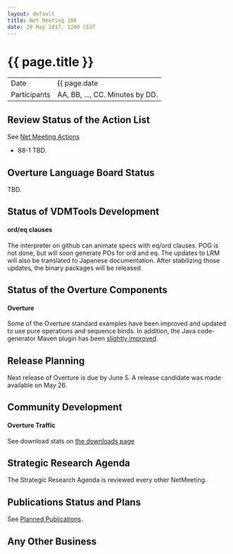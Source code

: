 ```yaml
---
layout: default
title: Net Meeting 108
date: 28 May 2017, 1200 CEST
---
```


<script src="http://code.jquery.com/jquery-1.11.1.min.js">
</script>
<script src="/javascripts/edit.js"></script>
<script>setEditButonNm();</script>

# {{ page.title }}

|||
|---|---|
| Date | {{ page.date | date: "%-d %B %Y, %R %Z"}} |
| Participants | AA, BB, ..., CC.  Minutes by DD. |


## Review Status of the Action List

See [Net Meeting Actions](https://github.com/overturetool/overturetool.github.io/issues?q=is%3Aopen+is%3Aissue+label%3A%22action+net-meeting%22)

* 88-1 TBD.


## Overture Language Board Status

TBD.

## Status of VDMTools Development

#### ord/eq clauses

The interpreter on github can animate specs with eq/ord clauses.
POG is not done, but will soon generate POs for ord and eq.
The updates to LRM will also be translated to Japanese documentation.
After stabilizing those updates, the binary packages will be released.

##  Status of the Overture Components

#### Overture
 
Some of the Overture standard examples have been improved and updated to use pure operations and sequence binds. In addition, the Java code-generator Maven plugin has been [slightly improved](https://github.com/overturetool/overture/issues/627).


##  Release Planning

Next release of Overture is due by June 5. A release candidate was made available on May 26.

##  Community Development

#### Overture Traffic

See download stats on [the downloads page](http://overturetool.org/download/)


##  Strategic Research Agenda

The Strategic Research Agenda is reviewed every other NetMeeting.


##  Publications Status and Plans

See [Planned Publications](http://overturetool.org/publications/PlannedPublications.html).


##  Any Other Business

<div id="edit_page_div"></div>

